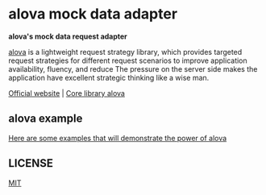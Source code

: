 # alova mock data adapter

**alova's mock data request adapter**

[alova](https://github.com/alovajs/alova) is a lightweight request strategy library, which provides targeted request strategies for different request scenarios to improve application availability, fluency, and reduce The pressure on the server side makes the application have excellent strategic thinking like a wise man.

[Official website](https://alova.js.org/extension/alova-mock) | [Core library alova](https://github.com/alovajs/alova)

## alova example

[Here are some examples that will demonstrate the power of alova](https://alova.js.org/category/examples)

## LICENSE

[MIT](https://en.wikipedia.org/wiki/MIT_License)
